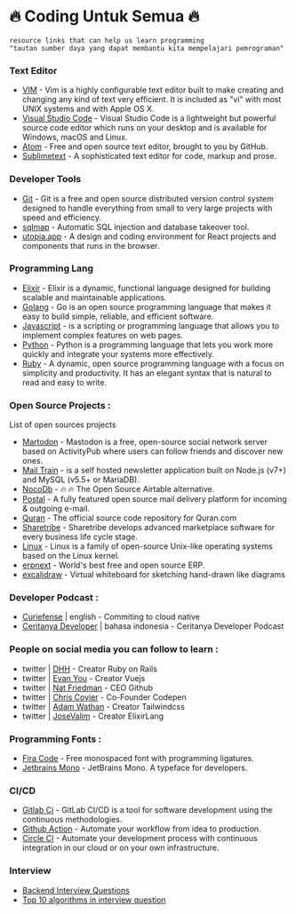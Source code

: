 # :fire: Coding Untuk Semua :fire:
```
resource links that can help us learn programming
"tautan sumber daya yang dapat membantu kita mempelajari pemrograman"
```

### Text Editor
  - [VIM](/text-editor/vim.md) - Vim is a highly configurable text editor built to make creating and changing any kind of text very efficient. It is included as "vi" with most UNIX systems and with Apple OS X.
  - [Visual Studio Code](/text-editor/visual-studio-code.md) - Visual Studio Code is a lightweight but powerful source code editor which runs on your desktop and is available for Windows, macOS and Linux.
  - [Atom](https://atom.io/) - Free and open source text editor, brought to you by GitHub.
  - [Sublimetext](https://www.sublimetext.com/) - A sophisticated text editor for code, markup and prose.

### Developer Tools
* [Git](/tools/git.md) - Git is a free and open source distributed version control system designed to handle everything from small to very large projects with speed and efficiency.
* [sqlmap](https://github.com/sqlmapproject/sqlmap) - Automatic SQL injection and database takeover tool.
* [utopia.app](https://utopia.app/) - A design and coding environment for React projects and components that runs in the browser.


### Programming Lang
*  [Elixir](/programming-lang/elixir.md) - Elixir is a dynamic, functional language designed for building scalable and maintainable applications.
*  [Golang](/programming-lang/golang.md) - Go is an open source programming language that makes it easy to build simple, reliable, and efficient software.
*  [Javascript](/programming-lang/javascript.md) - is a scripting or programming language that allows you to implement complex features on web pages.
*  [Python](/programming-lang/python.md) - Python is a programming language that lets you work more quickly and integrate your systems more effectively.
*  [Ruby](/programming-lang/ruby.md) - A dynamic, open source programming language with a focus on simplicity and productivity. It has an elegant syntax that is natural to read and easy to write.

### Open Source Projects :
List of open sources projects
  - [Martodon](https://github.com/tootsuite/mastodon) - Mastodon is a free, open-source social network server based on ActivityPub where users can follow friends and discover new ones.
  - [Mail Train](https://github.com/Mailtrain-org/mailtrain) - is a self hosted newsletter application built on Node.js (v7+) and MySQL (v5.5+ or MariaDB).
  - [NocoDb](https://github.com/nocodb/nocodb) - 🔥 🔥 The Open Source Airtable alternative.
  - [Postal](https://github.com/postalhq/postal) - A fully featured open source mail delivery platform for incoming & outgoing e-mail.
  - [Quran](https://github.com/quran/quran.com-frontend-v2) - The official source code repository for Quran.com 
  - [Sharetribe](https://github.com/sharetribe/sharetribe) - Sharetribe develops advanced marketplace software for every business life cycle stage.
  - [Linux](oss-projects/linux.md) - Linux is a family of open-source Unix-like operating systems based on the Linux kernel.
  - [erpnext](https://github.com/frappe/erpnext) - World's best free and open source ERP.
  - [excalidraw](https://github.com/excalidraw/excalidraw) - Virtual whiteboard for sketching hand-drawn like diagrams

### Developer Podcast :
  - [Curiefense](https://podcast.curiefense.io/episodes) | english - Commiting to cloud native
  - [Ceritanya Developer](https://anchor.fm/ceritanya-developer) | bahasa indonesia - Ceritanya Developer Podcast
 
### People on social media you can follow to learn :
  - twitter | [DHH](https://twitter.com/dhh) - Creator Ruby on Rails
  - twitter | [Evan You](https://twitter.com/youyuxi) - Creator Vuejs
  - twitter | [Nat Friedman](https://twitter.com/natfriedman) - CEO Github
  - twitter | [Chris Coyier](https://twitter.com/chriscoyier) - Co-Founder Codepen
  - twitter | [Adam Wathan](https://twitter.com/adamwathan) - Creator Tailwindcss
  - twitter | [JoseValim](https://twitter.com/josevalim) - Creator ElixirLang

### Programming Fonts :
  - [Fira Code](https://github.com/tonsky/FiraCode) - Free monospaced font with programming ligatures.
  - [Jetbrains Mono](https://www.jetbrains.com/lp/mono/) - JetBrains Mono. A typeface for developers.

### CI/CD
  - [Gitlab Ci](https://docs.gitlab.com/ee/ci/) - GitLab CI/CD is a tool for software development using the continuous methodologies.
  - [Github Action](https://github.com/features/actions) - Automate your workflow from idea to production.
  - [Circle CI](https://circleci.com/) - Automate your development process with continuous integration in our cloud or on your own infrastructure.

### Interview
*  [Backend Interview Questions](https://github.com/arialdomartini/Back-End-Developer-Interview-Questions)
*  [Top 10 algorithms in interview question](https://www.geeksforgeeks.org/top-10-algorithms-in-interview-questions/)
